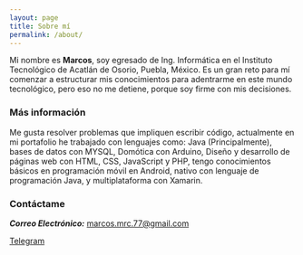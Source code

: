 ```yaml
---
layout: page
title: Sobre mí
permalink: /about/
---
```


Mi nombre es **Marcos**, soy egresado de Ing. Informática en el Instituto Tecnológico de Acatlán de Osorio, Puebla, México. Es un gran reto para mí comenzar a estructurar mis conocimientos para adentrarme en este mundo tecnológico, pero eso no me detiene, porque soy firme con mis decisiones.


### Más información
Me gusta resolver problemas que impliquen escribir código, actualmente en mi portafolio he trabajado con lenguajes como: Java (Principalmente), bases de datos con MYSQL, Domótica con Arduino, Diseño y desarrollo de páginas web con HTML, CSS, JavaScript y PHP, tengo conocimientos básicos en programación móvil en Android, nativo con lenguaje de programación Java, y multiplataforma con Xamarin.


### Contáctame

***Correo Electrónico:*** [marcos.mrc.77@gmail.com](mailto:marcos.mrc.77@gmail.com)

<!-- [WhatsApp](https://api.whatsapp.com/send?phone=+529531266126) -->

[Telegram](https://t.me/Markconfig)
